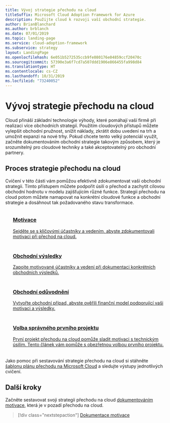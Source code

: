 ```yaml
---
title: Vývoj strategie přechodu na cloud
titleSuffix: Microsoft Cloud Adoption Framework for Azure
description: Použijte cloud k rozvoji vaší obchodní strategie.
author: BrianBlanchard
ms.author: brblanch
ms.date: 07/01/2019
ms.topic: landing-page
ms.service: cloud-adoption-framework
ms.subservice: strategy
layout: LandingPage
ms.openlocfilehash: 6e051b5272535ccb9fe080176e04859ccf20470c
ms.sourcegitcommit: 57390e3a6f7cd7a507ddd1906e866455fa998d84
ms.translationtype: HT
ms.contentlocale: cs-CZ
ms.lasthandoff: 10/31/2019
ms.locfileid: "73240052"
---
```

<!-- markdownlint-disable MD026 -->

# <a name="develop-a-cloud-adoption-strategy"></a>Vývoj strategie přechodu na cloud

Cloud přináší základní technologie výhody, které pomáhají vaší firmě při realizaci více obchodních strategií. Použitím cloudových přístupů můžete vylepšit obchodní pružnost, snížit náklady, zkrátit dobu uvedení na trh a umožnit expanzi na nové trhy. Pokud chcete tento velký potenciál využít, začněte dokumentováním obchodní strategie takovým způsobem, který je srozumitelný pro cloudové techniky a také akceptovatelný pro obchodní partnery.

## <a name="cloud-adoption-strategy-process"></a>Proces strategie přechodu na cloud

Cvičení v této části vám pomůžou efektivně zdokumentovat vaši obchodní strategii. Tímto přístupem můžete podpořit úsilí o přechod a zachytit cílovou obchodní hodnotu v modelu zajišťujícím různé funkce. Strategii přechodu na cloud potom můžete namapovat na konkrétní cloudové funkce a obchodní strategie a dosáhnout tak požadovaného stavu transformace.

<!--markdownlint-disable MD033 -->

<ul class="panelContent cardsF">
    <li style="display: flex; flex-direction: column;">
        <a href="./motivations.md">
            <div class="cardSize">
                <div class="cardPadding" style="padding-bottom:10px;">
                    <div class="card" style="padding-bottom:10px;">
                        <div class="cardImageOuter">
                            <div class="cardImage">
                                <img alt="" src="../_images/icons/1.png" data-linktype="external">
                            </div>
                        </div>
                        <div class="cardText" style="padding-left:0px;">
                            <h3>Motivace</h3>
Sejděte se s klíčovými účastníky a vedením, abyste zdokumentovali motivaci při přechod na cloud.
                        </div>
                    </div>
                </div>
            </div>
        </a>
    </li>
    <li style="display: flex; flex-direction: column;">
        <a href="./business-outcomes/index.md">
            <div class="cardSize">
                <div class="cardPadding" style="padding-bottom:10px;">
                    <div class="card" style="padding-bottom:10px;">
                        <div class="cardImageOuter">
                            <div class="cardImage">
                                <img alt="" src="../_images/icons/2.png" data-linktype="external">
                            </div>
                        </div>
                        <div class="cardText" style="padding-left:0px;">
                            <h3>Obchodní výsledky</h3>
Zapojte motivované účastníky a vedení při dokumentaci konkrétních obchodních výsledků.
                        </div>
                    </div>
                </div>
            </div>
        </a>
    </li>
    <li style="display: flex; flex-direction: column;">
        <a href="./cloud-migration-business-case.md">
            <div class="cardSize">
                <div class="cardPadding" style="padding-bottom:10px;">
                    <div class="card" style="padding-bottom:10px;">
                        <div class="cardImageOuter">
                            <div class="cardImage">
                                <img alt="" src="../_images/icons/3.png" data-linktype="external">
                            </div>
                        </div>
                        <div class="cardText" style="padding-left:0px;">
                            <h3>Obchodní odůvodnění</h3>
Vytvořte obchodní případ, abyste ověřili finanční model podporující vaši motivaci a výsledky.
                        </div>
                    </div>
                </div>
            </div>
        </a>
    </li>
    <li style="display: flex; flex-direction: column;">
        <a href="./first-adoption-project.md">
            <div class="cardSize">
                <div class="cardPadding" style="padding-bottom:10px;">
                    <div class="card" style="padding-bottom:10px;">
                        <div class="cardImageOuter">
                            <div class="cardImage">
                                <img alt="" src="../_images/icons/4.png" data-linktype="external">
                            </div>
                        </div>
                        <div class="cardText" style="padding-left:0px;">
                            <h3>Volba správného prvního projektu</h3>
První projekt přechodu na cloud pomůže sladit motivaci s technickým úsilím. Tento článek vám pomůže s obezřetnou volbou prvního projektu.
                        </div>
                    </div>
                </div>
            </div>
        </a>
    </li>
</ul>

Jako pomoc při sestavování strategie přechodu na cloud si stáhněte [šablonu plánu přechodu na Microsoft Cloud](https://archcenter.blob.core.windows.net/cdn/fusion/readiness/Microsoft-Cloud-Adoption-Framework-Strategy-and-Plan-Template.docx) a sledujte výstupy jednotlivých cvičení.

## <a name="next-steps"></a>Další kroky

Začněte sestavovat svoji strategii přechodu na cloud [dokumentováním motivace](./motivations.md), která je v pozadí přechodu na cloud.

> [!div class="nextstepaction"]
> [Dokumentace motivace](./motivations.md)
